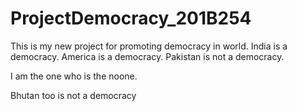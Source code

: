 # ProjectDemocracy_201B254
This is my new project for promoting democracy in world. India is a democracy. America is a democracy. Pakistan is not a democracy.

I am the one who is the noone.

Bhutan too is not a democracy
